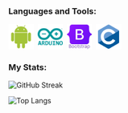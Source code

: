 ### Languages and Tools:

<div>
  <img src="https://github.com/devicons/devicon/blob/master/icons/android/android-plain.svg" title="Android" alt="Android" width="50"/>&nbsp;
  <img src="https://github.com/devicons/devicon/blob/master/icons/arduino/arduino-original-wordmark.svg" title="Arduino" alt="Arduino" width="50"/>&nbsp;
  <img src="https://github.com/devicons/devicon/blob/master/icons/bootstrap/bootstrap-original-wordmark.svg" title="Bootstrap" alt="Bootstrap" width="50"/>&nbsp;
  <img src="https://github.com/devicons/devicon/blob/master/icons/c/c-original.svg" title="C" alt="C" width="50"/>&nbsp;
</div>

### My Stats:

<!--[![GitHub Streak](https://github-readme-streak-stats.herokuapp.com/?user=Fracarlucci)](https://git.io/streak-stats)-->
![GitHub Streak](https://streak-stats.demolab.com/?user=Fracarlucci&theme=highcontrast)
<!--![Top Langs](https://github-readme-stats.vercel.app/api/top-langs/?username=Fracarlucci&layout=compact)
![Anurag's GitHub stats](https://github-readme-stats.vercel.app/api?username=Fracarlucci)-->
![Top Langs](https://github-readme-stats.vercel.app/api/top-langs/?username=Fracarlucci&layout=donut&theme=dark)
